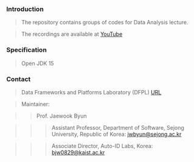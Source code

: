 ### Introduction ###
> The repository contains groups of codes for Data Analysis lecture.

> The recordings are available at [YouTube](https://www.youtube.com/channel/UC988e-Y8nto0LXVae0aqaOQ)

### Specification ###
> Open JDK 15

### Contact ###
> Data Frameworks and Platforms Laboratory (DFPL) [URL](https://sites.google.com/view/jack-dfpl/home)

> Maintainer:

>> Prof. Jaewook Byun

>>> Assistant Professor, Department of Software, Sejong University, Republic of Korea: jwbyun@sejong.ac.kr

>>> Associate Director, Auto-ID Labs, Korea: bjw0829@kaist.ac.kr
